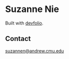 # Suzanne Nie
Built with [devfolio](https://mmacneil.github.io/devfolio/).

 ## Contact
 suzannen@andrew.cmu.edu